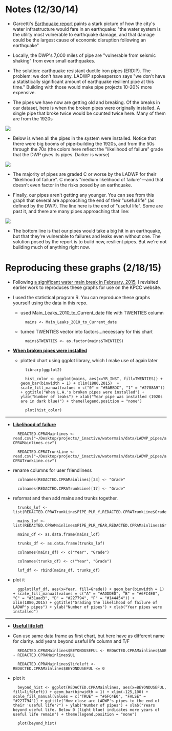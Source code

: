 Notes (12/30/14)
================

* Garcetti's [Earthquake report](http://projects.scpr.org/documents/?doc=1376566-dec-8-2014-garcetti-earthquake-report) paints a stark picture of how the city's water infrastructure would fare in an earthquake: "the water system is the utility most vulnerable to earthquake damage, and that damage could be the largest cause of economic disruption following an earthquake"

* Locally, the DWP's 7,000 miles of pipe are "vulnerable from seismic shaking" from even small earthquakes.

* The solution: earthquake resistant ductile iron pipes (ERDIP). The problem: we don't have any. LADWP spokesperson says "we don't have a statistically significant amount of earthquake resilient pipe at this time." Building with those would make pipe projects 10-20% more expensive.

* The pipes we have now are getting old and breaking. Of the breaks in our dataset, here is when the broken pipes were originally installed. A single pipe that broke twice would be counted twice here. Many of them are from the 1920s

![](https://raw.githubusercontent.com/SCPR/kpcc-data-team/master/data/ladwp-water-mains-and-leaks/findings/ladwp_leaks_notes_12_30_14/images/year_installed_for_mains_with_leaks.png)

* Below is when all the pipes in the system were installed. Notice that there were big booms of pipe-building the 1920s, and from the 50s through the 70s (the colors here reflect the "likelihood of failure" grade that the DWP gives its pipes. Darker is worse)

![](https://raw.githubusercontent.com/SCPR/kpcc-data-team/master/data/ladwp-water-mains-and-leaks/findings/ladwp_leaks_notes_12_30_14/images/year_installed_by_likelihood_of_failure.png)

* The majority of pipes are graded C or worse by the LADWP for their "likelihood of failure". C means "medium likelihood of failure"—and that doesn't even factor in the risks posed by an earthquake.

* Finally, our pipes aren't getting any younger. You can see from this graph that several are approaching the end of their "useful life" (as defined by the DWP). The line here is the end of "useful life". Some are past it, and there are many pipes approaching that line:

![](https://raw.githubusercontent.com/SCPR/kpcc-data-team/master/data/ladwp-water-mains-and-leaks/findings/ladwp_leaks_notes_12_30_14/images/remaining_years_of_useful_life.png)

* The bottom line is that our pipes would take a big hit in an earthquake, but that they're vulnerable to failures and leaks even without one. The solution posed by the report is to build new, resilient pipes. But we're not building much of anything right now.

Reproducing these graphs (2/18/15)
==================================

* Following [a significant water main break in February, 2015](http://www.scpr.org/news/2015/02/18/49905/water-main-break-submerges-vehicles-in-hollywood/), I revisited earlier work to reproduces these graphs for use on the KPCC website.

* I used the statistical program R. You can reproduce these graphs yourself using the data in this repo.

    * used Main_Leaks_2010_to_Current_date file with TWENTIES column

            mains <- Main_Leaks_2010_to_Current_date

    * turned TWENTIES vector into factors...necessary for this chart

            mains$TWENTIES <- as.factor(mains$TWENTIES)

* **[When broken pipes were installed](https://github.com/SCPR/kpcc-data-team/blob/master/data/ladwp-water-mains-and-leaks/findings/ladwp_leaks_notes_12_30_14/images/year_installed_for_mains_with_leaks.png)**

    * plotted chart using ggplot library, which I make use of again later

            library(ggplot2)

            hist_color <- ggplot(mains, aes(x=YR_INST, fill=TWENTIES)) + geom_bar(binwidth = 1) + xlim(1880,2015)  + scale_fill_manual(values = c("0" = "#5ABBDC", "1" = "#2788A9")) + ggtitle("When L.A.'s broken pipes were installed") + ylab("Number of leaks") + xlab("Year pipe was installed (1920s are in dark blue)") + theme(legend.position = "none")

            plot(hist_color)

----

* **[Likelihood of failure](https://github.com/SCPR/kpcc-data-team/blob/master/data/ladwp-water-mains-and-leaks/findings/ladwp_leaks_notes_12_30_14/images/year_installed_by_likelihood_of_failure.png)**

        REDACTED.CPRAMainlines <- read.csv("~/Desktop/projects/_inactive/watermain/data/LADWP_pipes/all_mains_trunks/REDACTED CPRAMainlines.csv")

        REDACTED.CPRATrunkLine <- read.csv("~/Desktop/projects/_inactive/watermain/data/LADWP_pipes/all_mains_trunks/REDACTED CPRATrunkLine.csv")

* rename columns for user friendliness

        colnames(REDACTED.CPRAMainlines)[33] <- "Grade"

        colnames(REDACTED.CPRATrunkLine)[17] <- "Grade"

* reformat and then add mains and trunks together.

        trunks_lof <- list(REDACTED.CPRATrunkLine$PIPE_PLR_Y,REDACTED.CPRATrunkLine$Grade)

        mains_lof <- list(REDACTED.CPRAMainlines$PIPE_PLR_YEAR,REDACTED.CPRAMainlines$Grade)

        mains_df <- as.data.frame(mains_lof)

        trunks_df <- as.data.frame(trunks_lof)

        colnames(mains_df) <- c("Year", "Grade")

        colnames(trunks_df) <- c("Year", "Grade")

        lof_df <- rbind(mains_df, trunks_df)

* plot it

        ggplot(lof_df, aes(x=Year, fill=Grade)) + geom_bar(binwidth = 1) + scale_fill_manual(values = c("A" = "#ADDDED", "B" = "#6FC4E0", "C" = "#31aad3", "D" = "#227794", "F" = "#144454")) + xlim(1880,2015) + ggtitle("Grading the likelihood of failure of LADWP's pipes") + ylab("Number of pipes") + xlab("Year pipes were installed")

----

* **[Useful life left](https://github.com/SCPR/kpcc-data-team/blob/master/data/ladwp-water-mains-and-leaks/findings/ladwp_leaks_notes_12_30_14/images/remaining_years_of_useful_life.png)**

* Can use same data frame as first chart, but here have as different name for clarity. add years beyond useful life column and T/F

        REDACTED.CPRAMainlines$BEYONDUSEFUL <- REDACTED.CPRAMainlines$AGE - REDACTED.CPRAMainlines$UL

        REDACTED.CPRAMainlines$lifeleft <- REDACTED.CPRAMainlines$BEYONDUSEFUL <= 0

* plot it

        beyond_hist <- ggplot(REDACTED.CPRAMainlines, aes(x=BEYONDUSEFUL, fill=lifeleft)) + geom_bar(binwidth = 1) + xlim(-125,100) + scale_fill_manual(values = c("TRUE" = "#6FC4E0", "FALSE" = "#227794")) + ggtitle("How close are LADWP's pipes to the end of their 'useful life'?") + ylab("Number of pipes") + xlab("Years beyond useful life. Below 0 (light blue) indicates more years of useful life remain") + theme(legend.position = "none")

        plot(beyond_hist)
